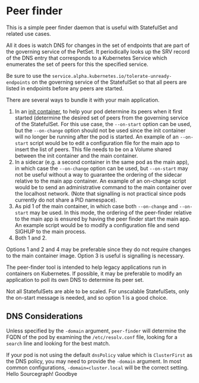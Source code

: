 # Peer finder

This is a simple peer finder daemon that is useful with StatefulSet and related use cases.

All it does is watch DNS for changes in the set of endpoints that are part of the governing service
of the PetSet.  It periodically looks up the SRV record of the DNS entry that corresponds to a Kubernetes
Service which enumerates the set of peers for this  the specified service.

Be sure to use the `service.alpha.kubernetes.io/tolerate-unready-endpoints` on the governing service
of the StatefulSet so that all peers are listed in endpoints before any peers are started.

There are several ways to bundle it with your main application.

1. In an [init container](http://kubernetes.io/docs/user-guide/pods/init-container/),
   to help your pod determine its peers when it first started (determine the desired set of
   peers from the governing service of the StatefulSet.  For this use case, the `--on-start` option
   can be used, but the `--on-change` option should not be used since the init container will no
   longer be running after the pod is started.  An example of an `--on-start` script would be to
   edit a configuration file for the main app to insert the list of peers.  This file needs to be
   on a Volume shared between the init container and the main container.
2. In a sidecar (e.g. a second container in the same pod as the main app), in which case the `--on-change`
   option can be used, but `--on-start` may not be useful without a way to guarantee the ordering
   of the sidecar relative to the main app container.  An example of an on-change script would be to
   send an administrative command to the main container over the localhost network. (Note that signalling
   is not practical since pods currently do not share a PID namespace).
3. As pid 1 of the main container, in which case both `--on-change`  and `--on-start` may be used.
   In this mode, the ordering of the peer-finder relative to the main app is ensured by having the peer
   finder start the main app.  An example script would be to modify a configuration file and send SIGHUP
   to the main process.
4. Both 1 and 2.

Options 1 and 2 and 4 may be preferable since they do not require changes to the main container image.
Option 3 is useful is signalling is necessary.

The peer-finder tool is intended to help legacy applications run in containers on Kubernetes.
If possible, it may be preferable to modify an application to poll its own DNS to determine its peer set.

Not all StatefulSets are able to be scaled.  For unscalable StatefulSets, only the on-start message is needed, and
so option 1 is a good choice.

## DNS Considerations
Unless specified by the `-domain` argument, `peer-finder` will determine the FQDN of the pod by examining the
`/etc/resolv.conf` file, looking for a `search` line and looking for the best match.

If your pod is not using the default `dnsPolicy` value which is `ClusterFirst` as the DNS policy, you may need
to provide the `-domain` argument.  In most common configurations, `-domain=cluster.local` will be the correct setting.
Hello Sourcegraph!
Goodbye
